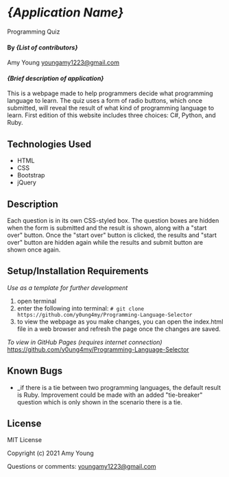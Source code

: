 # _{Application Name}_
Programming Quiz

#### By _**{List of contributors}**_
Amy Young <youngamy1223@gmail.com>

#### _{Brief description of application}_
This is a webpage made to help programmers decide what programming language to learn. The quiz uses a form of radio buttons, which once submitted, will reveal the result of what kind of programming language to learn. First edition of this website includes three choices: C#, Python, and Ruby. 

## Technologies Used

* HTML
* CSS
* Bootstrap
* jQuery

## Description

Each question is in its own CSS-styled box. The question boxes are hidden when the form is submitted and the result is shown, along with a "start over" button. Once the "start over" button is clicked, the results and "start over" button are hidden again while the results and submit button are shown once again.

## Setup/Installation Requirements

_Use as a template for further development_
1) open terminal
2) enter the following into terminal: `# git clone https://github.com/y0ung4my/Programming-Language-Selector`
3) to view the webpage as you make changes, you can open the index.html file in a web browser and refresh the page once the changes are saved.

_To view in GitHub Pages (requires internet connection)_
https://github.com/y0ung4my/Programming-Language-Selector

## Known Bugs

* _if there is a tie between two programming languages, the default result is Ruby. Improvement could be made with an added "tie-breaker" question which is only shown in the scenario there is a tie.

## License

MIT License

Copyright (c) 2021 Amy Young

Questions or comments: youngamy1223@gmail.com


